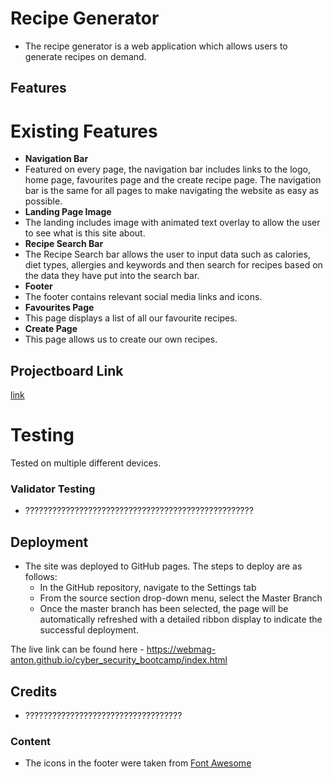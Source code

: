# Recipe Generator
- The recipe generator is a web application which allows users to generate recipes on demand.

## Features
# Existing Features
- __Navigation Bar__
- Featured on every page, the navigation bar includes links to the logo, home page, favourites page and the create recipe page. The navigation bar is the same for all pages to make navigating the website as easy as possible.
- __Landing Page Image__
- The landing includes image with animated text overlay to allow the user to see what is this site about.
- __Recipe Search Bar__
- The Recipe Search bar allows the user to input data such as calories, diet types, allergies and keywords and then search for recipes based on the data they have put into the search bar.
- __Footer__
- The footer contains relevant social media links and icons.
- __Favourites Page__
- This page displays a list of all our favourite recipes.
- __Create Page__
- This page allows us to create our own recipes.

## Projectboard Link
[link](https://github.com/users/webmag-anton/projects/3)

# Testing
Tested on multiple different devices.

### Validator Testing 

- ???????????????????????????????????????????????????

## Deployment

- The site was deployed to GitHub pages. The steps to deploy are as follows: 
  - In the GitHub repository, navigate to the Settings tab 
  - From the source section drop-down menu, select the Master Branch
  - Once the master branch has been selected, the page will be automatically refreshed with a detailed ribbon display to indicate the successful deployment. 

The live link can be found here - https://webmag-anton.github.io/cyber_security_bootcamp/index.html

## Credits 

- ???????????????????????????????????

### Content 

- The icons in the footer were taken from [Font Awesome](https://fontawesome.com/)
